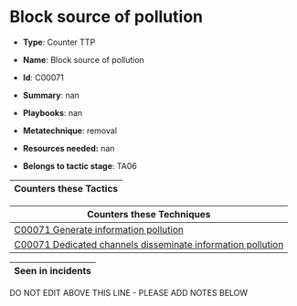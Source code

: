# Block source of pollution

* **Type**: Counter TTP

* **Name**: Block source of pollution

* **Id**: C00071

* **Summary**: nan

* **Playbooks**: nan

* **Metatechnique**: removal

* **Resources needed:** nan

* **Belongs to tactic stage**: TA06


| Counters these Tactics |
| ---------------------- |



| Counters these Techniques |
| ------------------------- |
| [C00071 Generate information pollution](../techniques/C00071.md) |
| [C00071 Dedicated channels disseminate information pollution](../techniques/C00071.md) |



| Seen in incidents |
| ----------------- |


DO NOT EDIT ABOVE THIS LINE - PLEASE ADD NOTES BELOW